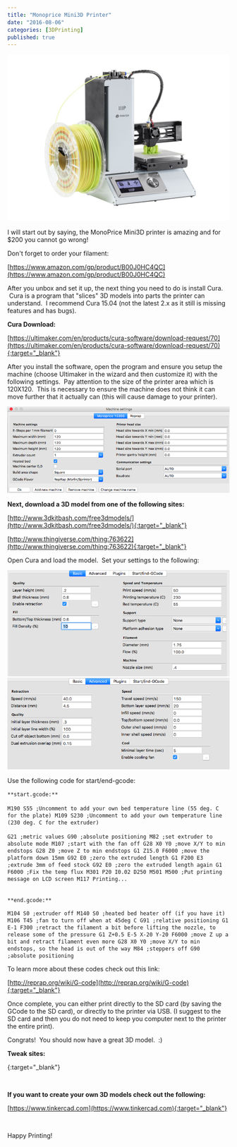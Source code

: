 ```yaml
---
title: "Monoprice Mini3D Printer"
date: "2016-08-06"
categories: [3DPrinting]
published: true
---
```


![](images/monoprice.jpg)

I will start out by saying, the MonoPrice Mini3D printer is amazing and for $200 you cannot go wrong!

Don't forget to order your filament:

[https://www.amazon.com/gp/product/B00J0HC4QC](https://www.amazon.com/gp/product/B00J0HC4QC)

After you unbox and set it up, the next thing you need to do is install Cura.  Cura is a program that "slices" 3D models into parts the printer can understand.  I recommend Cura 15.04 (not the latest 2.x as it still is missing features and has bugs).

**Cura Download:**

[https://ultimaker.com/en/products/cura-software/download-request/70](https://ultimaker.com/en/products/cura-software/download-request/70){:target="_blank"}

After you install the software, open the program and ensure you setup the machine (choose Ultimaker in the wizard and then customize it) with the following settings.  Pay attention to the size of the printer area which is 120X120.  This is necessary to ensure the machine does not think it can move further that it actually can (this will cause damage to your printer).

![](images/Screen-Shot-2016-08-14-at-9.53.30-PM.png)

**Next, download a 3D model from one of the following sites:**

[http://www.3dkitbash.com/free3dmodels/](http://www.3dkitbash.com/free3dmodels/){:target="_blank"}

[http://www.thingiverse.com/thing:763622](http://www.thingiverse.com/thing:763622){:target="_blank"}

Open Cura and load the model.  Set your settings to the following:

![](images/Screen-Shot-2016-08-14-at-9.43.49-PM.png)
![](images/Screen-Shot-2016-08-14-at-9.44.00-PM.png)


Use the following code for start/end-gcode:
```
**start.gcode:**

M190 S55 ;Uncomment to add your own bed temperature line (55 deg. C for the plate) M109 S230 ;Uncomment to add your own temperature line (230 deg. C for the extruder)

G21 ;metric values G90 ;absolute positioning M82 ;set extruder to absolute mode M107 ;start with the fan off G28 X0 Y0 ;move X/Y to min endstops G28 Z0 ;move Z to min endstops G1 Z15.0 F6000 ;move the platform down 15mm G92 E0 ;zero the extruded length G1 F200 E3 ;extrude 3mm of feed stock G92 E0 ;zero the extruded length again G1 F6000 ;Fix the temp flux M301 P20 I0.02 D250 M501 M500 ;Put printing message on LCD screen M117 Printing...


**end.gcode:**
```
```
M104 S0 ;extruder off M140 S0 ;heated bed heater off (if you have it) M106 T45 ;fan to turn off when at 45deg C G91 ;relative positioning G1 E-1 F300 ;retract the filament a bit before lifting the nozzle, to release some of the pressure G1 Z+0.5 E-5 X-20 Y-20 F6000 ;move Z up a bit and retract filament even more G28 X0 Y0 ;move X/Y to min endstops, so the head is out of the way M84 ;steppers off G90 ;absolute positioning
```

To learn more about these codes check out this link:

[http://reprap.org/wiki/G-code](http://reprap.org/wiki/G-code){:target="_blank"}

Once complete, you can either print directly to the SD card (by saving the GCode to the SD card), or directly to the printer via USB. (I suggest to the SD card and then you do not need to keep you computer next to the printer the entire print).

Congrats!  You should now have a great 3D model.  :)

**Tweak sites:**

[](https://hackaday.com/2016/07/07/modding-the-monoprice-mp-mini-printer/){:target="_blank"}

 

**If you want to create your own 3D models check out the following:**

[https://www.tinkercad.com](https://www.tinkercad.com){:target="_blank"}

 

Happy Printing!
